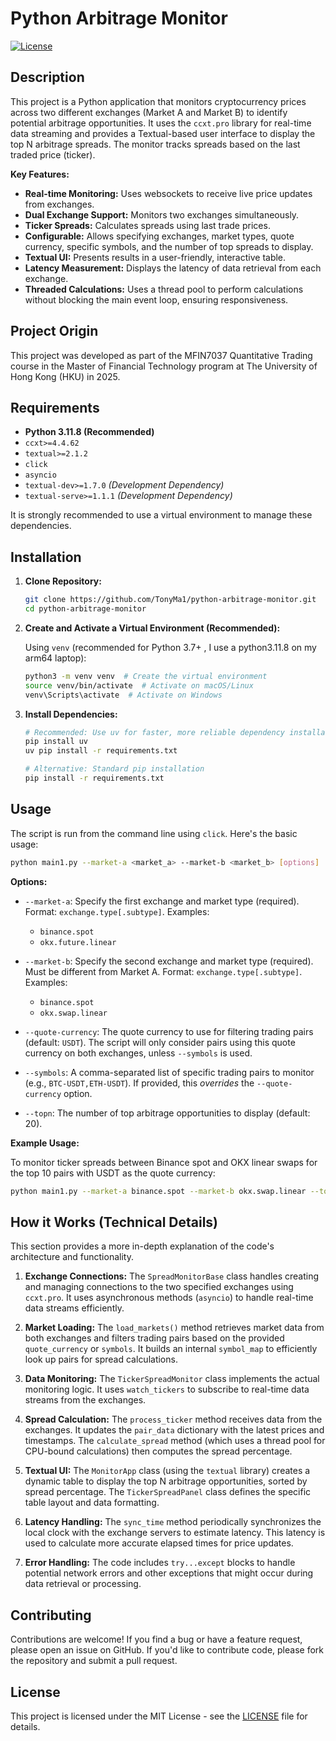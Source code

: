 # Python Arbitrage Monitor

[![License](https://img.shields.io/badge/license-MIT-blue.svg)](LICENSE)

## Description

This project is a Python application that monitors cryptocurrency prices across two different exchanges (Market A and Market B) to identify potential arbitrage opportunities. It uses the `ccxt.pro` library for real-time data streaming and provides a Textual-based user interface to display the top N arbitrage spreads. The monitor tracks spreads based on the last traded price (ticker).

**Key Features:**

*   **Real-time Monitoring:** Uses websockets to receive live price updates from exchanges.
*   **Dual Exchange Support:** Monitors two exchanges simultaneously.
*   **Ticker Spreads:** Calculates spreads using last trade prices.
*   **Configurable:** Allows specifying exchanges, market types, quote currency, specific symbols, and the number of top spreads to display.
*   **Textual UI:** Presents results in a user-friendly, interactive table.
*   **Latency Measurement:** Displays the latency of data retrieval from each exchange.
*   **Threaded Calculations:** Uses a thread pool to perform calculations without blocking the main event loop, ensuring responsiveness.

## Project Origin

This project was developed as part of the MFIN7037 Quantitative Trading course in the Master of Financial Technology program at The University of Hong Kong (HKU) in 2025.

## Requirements

*   **Python 3.11.8 (Recommended)**
*   `ccxt>=4.4.62`
*   `textual>=2.1.2`
*    `click`
*   `asyncio`
*   `textual-dev>=1.7.0`  *(Development Dependency)*
*   `textual-serve>=1.1.1` *(Development Dependency)*

It is strongly recommended to use a virtual environment to manage these dependencies.

## Installation

1.  **Clone Repository:**

    ```bash
    git clone https://github.com/TonyMa1/python-arbitrage-monitor.git
    cd python-arbitrage-monitor
    ```

2.  **Create and Activate a Virtual Environment (Recommended):**

    Using `venv` (recommended for Python 3.7+ , I use a python3.11.8 on my arm64 laptop):

    ```bash
    python3 -m venv venv  # Create the virtual environment
    source venv/bin/activate  # Activate on macOS/Linux
    venv\Scripts\activate  # Activate on Windows
    ```

3.  **Install Dependencies:**

    ```bash
    # Recommended: Use uv for faster, more reliable dependency installation
    pip install uv
    uv pip install -r requirements.txt
    
    # Alternative: Standard pip installation
    pip install -r requirements.txt
    ```

## Usage

The script is run from the command line using `click`. Here's the basic usage:

```bash
python main1.py --market-a <market_a> --market-b <market_b> [options]
```

**Options:**

*   `--market-a`:  Specify the first exchange and market type (required).  Format: `exchange.type[.subtype]`.  Examples:
    *   `binance.spot`
    *   `okx.future.linear`

*   `--market-b`:  Specify the second exchange and market type (required).  Must be different from Market A.  Format: `exchange.type[.subtype]`.  Examples:
    *   `binance.spot`
    *   `okx.swap.linear`

*   `--quote-currency`:  The quote currency to use for filtering trading pairs (default: `USDT`). The script will only consider pairs using this quote currency on both exchanges, unless `--symbols` is used.

*   `--symbols`:  A comma-separated list of specific trading pairs to monitor (e.g., `BTC-USDT,ETH-USDT`).  If provided, this *overrides* the `--quote-currency` option.

*   `--topn`: The number of top arbitrage opportunities to display (default: 20).

**Example Usage:**

To monitor ticker spreads between Binance spot and OKX linear swaps for the top 10 pairs with USDT as the quote currency:

```bash
python main1.py --market-a binance.spot --market-b okx.swap.linear --topn 10
```

## How it Works (Technical Details)

This section provides a more in-depth explanation of the code's architecture and functionality.

1.  **Exchange Connections:** The `SpreadMonitorBase` class handles creating and managing connections to the two specified exchanges using `ccxt.pro`. It uses asynchronous methods (`asyncio`) to handle real-time data streams efficiently.

2.  **Market Loading:**  The `load_markets()` method retrieves market data from both exchanges and filters trading pairs based on the provided `quote_currency` or `symbols`.  It builds an internal `symbol_map` to efficiently look up pairs for spread calculations.

3.  **Data Monitoring:** The `TickerSpreadMonitor` class implements the actual monitoring logic. It uses `watch_tickers` to subscribe to real-time data streams from the exchanges.

4.  **Spread Calculation:**  The `process_ticker` method receives data from the exchanges. It updates the `pair_data` dictionary with the latest prices and timestamps. The `calculate_spread` method (which uses a thread pool for CPU-bound calculations) then computes the spread percentage.

5.  **Textual UI:** The `MonitorApp` class (using the `textual` library) creates a dynamic table to display the top N arbitrage opportunities, sorted by spread percentage. The `TickerSpreadPanel` class defines the specific table layout and data formatting.

6.  **Latency Handling:**  The `sync_time` method periodically synchronizes the local clock with the exchange servers to estimate latency.  This latency is used to calculate more accurate elapsed times for price updates.

7.  **Error Handling:**  The code includes `try...except` blocks to handle potential network errors and other exceptions that might occur during data retrieval or processing.

## Contributing

Contributions are welcome! If you find a bug or have a feature request, please open an issue on GitHub.  If you'd like to contribute code, please fork the repository and submit a pull request.

## License

This project is licensed under the MIT License - see the [LICENSE](LICENSE) file for details.


